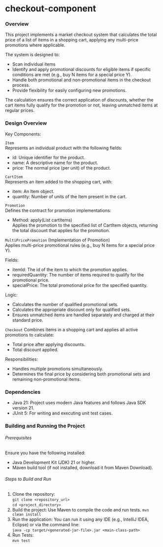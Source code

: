 # checkout-component

### Overview
This project implements a market checkout system that calculates the total price of a list of items in a shopping cart, applying any multi-price promotions where applicable.

The system is designed to:
- Scan individual items
- Identify and apply promotional discounts for eligible items if specific conditions are met (e.g., buy N items for a special price Y).
- Handle both promotional and non-promotional items in the checkout process.
- Provide flexibility for easily configuring new promotions.

The calculation ensures the correct application of discounts, whether the cart items fully qualify for the promotion or not, leaving unmatched items at regular prices.

### Design Overview

Key Components:

`Item` \
Represents an individual product with the following fields:
- id: Unique identifier for the product.
- name: A descriptive name for the product.
- price: The normal price (per unit) of the product.

`CartItem` \
Represents an item added to the shopping cart, with:
- item: An Item object.
- quantity: Number of units of the Item present in the cart.

`Promotion` \
Defines the contract for promotion implementations:
- Method: apply(List<CartItem> cartItems) \
Applies the promotion to the specified list of CartItem objects, returning the total discount that applies for the promotion.

`MultiPricePromotion` (Implementation of Promotion)\
Applies multi-price promotional rules (e.g., buy N items for a special price Y).

Fields:
- itemId: The id of the item to which the promotion applies.
- requiredQuantity: The number of items required to qualify for the promotional price.
- specialPrice: The total promotional price for the specified quantity.

Logic:
- Calculates the number of qualified promotional sets.
- Calculates the appropriate discount only for qualified sets.
- Ensures unmatched items are handled separately and charged at their standard price.

`Checkout` Combines items in a shopping cart and applies all active promotions to calculate:
- Total price after applying discounts.
- Total discount applied.

Responsibilities:
- Handles multiple promotions simultaneously.
- Determines the final price by considering both promotional sets and remaining non-promotional items.

### Dependencies
- Java 21: Project uses modern Java features and follows Java SDK version 21.
- JUnit 5: For writing and executing unit test cases.

### Building and Running the Project

###### Prerequisites

Ensure you have the following installed:
- Java Development Kit (JDK) 21 or higher.
- Maven build tool (if not installed, download it from Maven Download).

###### Steps to Build and Run

1. Clone the repository:\
`git clone <repository_url>`\
`cd <project_directory>`
2. Build the project: Use Maven to compile the code and run tests.
`mvn clean install`
3. Run the application: You can run it using any IDE (e.g., IntelliJ IDEA, Eclipse) or via the command line:\
`java -cp target/<generated-jar-file>.jar <main-class-path>`
4. Run Tests:\
`mvn test`